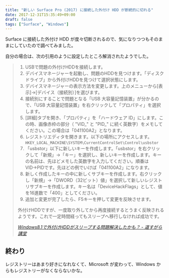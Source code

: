 ```yaml
---
title: "新しい Surface Pro (2017) に接続した外付け HDD が断続的に切れる"
date: 2017-12-31T15:35:49+09:00
draft: false
tags: ["Surface", "Windows"]
---
```


Surface に接続した外付け HDD が度々切断されるので、気になりつつもそのままにしていたので調べてみました。

<!--more-->

自分の場合は、次の引用のように設定したところ解消されたようでした。

> 1. USBで問題の外付けHDDを接続します。
> 1. デバイスマネージャーを起動し、問題のHDDを見つけます。「ディスク ドライブ」から外付けHDDを見つけて選択状態にします。
> 1. デバイスマネージャーの表示方法を変更します。上のメニューから[表示]→[デバイス（接続別）]を選びます。
> 1. 接続別にすることで問題となる「USB 大容量記憶装置」が分かるので、「USB 大容量記憶装置」を右クリックして「プロパティ」を選択します。 
> 1. [詳細]タブを開き、「プロパティ」を「ハードウェア ID」にします。この時、画像赤枠の部分（ "VID\_" と "PID\_" に続く英数字）をメモしてください。この場合は「041100A2」となります。
> 1. レジストリエディタを開きます。以下の場所にアクセスします。`HKEY_LOCAL_MACHINE\SYSTEM\CurrentControlSet\Control\usbstor`
> 1. 「usbstor」以下に新しいキーを作成します。「usbstor」を右クリックして「新規」→「キー」を選択し、新しいキーを作成します。キーの名前は、先ほどメモした英数字を入力してください。順番はVID→PIDです。先ほどの例でいけば「041100A2」になります。
> 1. 新しく作成したキーの中に新しくサブキーを作成します。右クリックし「新規」→「DWORD（32ビット）値」を選択して新しいレジストリサブキーを作成します。キー名は「DeviceHackFlags」として、値を16進数で「400」としてください。
> 1. 追加と変更が完了したら、F5キーを押して変更を反映させます。
>
> 外付けHDDですが、一度取り外してから再度接続するとうまく反映されるようです。これで一定時間経ってもスリープへ移行しなければ成功です。
>
> <cite>[Windows8.1で外付けHDDがスリープする問題解決したかも？ - 道すがら講堂](http://michisugara.jp/archives/2013/windows8.1_hdd_2.html)</cite>

## 終わり

レジストリーはあまり好きになれなくて、Microsoft が変わって、Windows からもレジストリーがなくならないかな。
